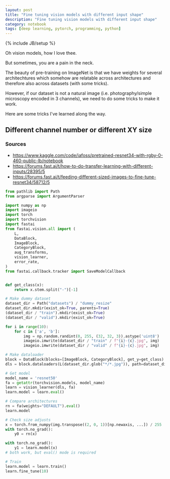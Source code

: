 ```yaml
---
layout: post
title: "Fine tuning vision models with different input shape"
description: "Fine tuning vision models with different input shape"
category: notebook
tags: [deep learning, pytorch, programming, python]
---
```

{% include JB/setup %}

Oh vision models, how I love thee.

But sometimes, you are a pain in the neck. 

The beauty of pre-training on ImageNet is that we have weights for several architechtures which somehow are relatable across architectures and therefore also across datasets (with some tricks).

However, if our dataset is not a natural image (i.e. photography/simple microscopy encoded in 3 channels), we need to do some tricks to make it work.

Here are some tricks I've learned along the way.


## Different channel number or different XY size

### Sources

- https://www.kaggle.com/code/iafoss/pretrained-resnet34-with-rgby-0-460-public-lb/notebook
- https://forums.fast.ai/t/how-to-do-transfer-learning-with-different-inputs/28395/5
- https://forums.fast.ai/t/feeding-different-sized-images-to-fine-tune-resnet34/58712/5


```python
from pathlib import Path
from argparse import ArgumentParser

import numpy as np
import imageio
import torch
import torchvision
import fastai
from fastai.vision.all import (
    L,
    DataBlock,
    ImageBlock,
    CategoryBlock,
    aug_transforms,
    vision_learner,
    error_rate,
)
from fastai.callback.tracker import SaveModelCallback


def get_class(x):
    return x.stem.split("-")[-1]

# Make dummy dataset
dataset_dir = Path("datasets") / "dummy_resize"
dataset_dir.mkdir(exist_ok=True, parents=True)
(dataset_dir / "train").mkdir(exist_ok=True)
(dataset_dir / "valid").mkdir(exist_ok=True)

for i in range(10):
    for c in ['a', 'b']:
        img = np.random.randint(0, 255, (32, 32, 3)).astype('uint8')
        imageio.imwrite(dataset_dir / "train" / f"{i}-{c}.jpg", img)
        imageio.imwrite(dataset_dir / "valid" / f"{i}-{c}.jpg", img)

# Make dataloader
block = DataBlock(blocks=[ImageBlock, CategoryBlock], get_y=get_class)
dls = block.dataloaders(L(dataset_dir.glob("*/*.jpg")), path=dataset_dir, bs=4)

# Get model
model_name = 'resnet50'
fa = getattr(torchvision.models, model_name)
learn = vision_learner(dls, fa)
learn.model = learn.eval()

# Compare architectures
rn = fa(weights="DEFAULT").eval()
learn.model

# Check size adjusts
x = torch.from_numpy(img.transpose((2, 0, 1))[np.newaxis, ...]) / 255
with torch.no_grad():
    y0 = rn(x)

with torch.no_grad():
    y1 = learn.model(x)
# both work, but eval() mode is required

# Train
learn.model = learn.train()
learn.fine_tune(10)

```